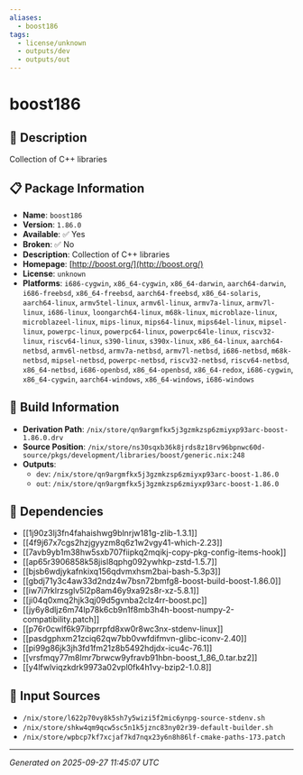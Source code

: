 ```yaml
---
aliases:
  - boost186
tags:
  - license/unknown
  - outputs/dev
  - outputs/out
---
```


# boost186

## 📝 Description

Collection of C++ libraries

## 📋 Package Information

- **Name**: `boost186`
- **Version**: `1.86.0`
- **Available**: ✅ Yes
- **Broken**: ✅ No
- **Description**: Collection of C++ libraries
- **Homepage**: [http://boost.org/](http://boost.org/)
- **License**: `unknown`
- **Platforms**: `i686-cygwin`, `x86_64-cygwin`, `x86_64-darwin`, `aarch64-darwin`, `i686-freebsd`, `x86_64-freebsd`, `aarch64-freebsd`, `x86_64-solaris`, `aarch64-linux`, `armv5tel-linux`, `armv6l-linux`, `armv7a-linux`, `armv7l-linux`, `i686-linux`, `loongarch64-linux`, `m68k-linux`, `microblaze-linux`, `microblazeel-linux`, `mips-linux`, `mips64-linux`, `mips64el-linux`, `mipsel-linux`, `powerpc-linux`, `powerpc64-linux`, `powerpc64le-linux`, `riscv32-linux`, `riscv64-linux`, `s390-linux`, `s390x-linux`, `x86_64-linux`, `aarch64-netbsd`, `armv6l-netbsd`, `armv7a-netbsd`, `armv7l-netbsd`, `i686-netbsd`, `m68k-netbsd`, `mipsel-netbsd`, `powerpc-netbsd`, `riscv32-netbsd`, `riscv64-netbsd`, `x86_64-netbsd`, `i686-openbsd`, `x86_64-openbsd`, `x86_64-redox`, `i686-cygwin`, `x86_64-cygwin`, `aarch64-windows`, `x86_64-windows`, `i686-windows`

## 🔧 Build Information

- **Derivation Path**: `/nix/store/qn9argmfkx5j3gzmkzsp6zmiyxp93arc-boost-1.86.0.drv`
- **Source Position**: `/nix/store/ns30sqxb36k8jrds8z18rv96bpnwc60d-source/pkgs/development/libraries/boost/generic.nix:248`
- **Outputs**:
  - `dev`:  `/nix/store/qn9argmfkx5j3gzmkzsp6zmiyxp93arc-boost-1.86.0`
  - `out`:  `/nix/store/qn9argmfkx5j3gzmkzsp6zmiyxp93arc-boost-1.86.0`

## 🔗 Dependencies

- [[1j90z3lj3fn4fahaishwg9blnrjw181g-zlib-1.3.1]]
- [[4f9j67x7cgs2hzjgyyzm8q6z1w2vgy41-which-2.23]]
- [[7avb9yb1m38hw5sxb707fiipkq2mqikj-copy-pkg-config-items-hook]]
- [[ap65r3906858k58jisl8qphg092ywhkp-zstd-1.5.7]]
- [[bjsb6wdjykafnkixq156qdvmxhsm2bai-bash-5.3p3]]
- [[gbdj71y3c4aw33d2ndz4w7bsn72bmfg8-boost-build-boost-1.86.0]]
- [[iw7i7rklrzsglv5l2p8am46y9xa92s8r-xz-5.8.1]]
- [[ji04q0xmq2hjk3qj09d5gvnba2clz4rr-boost.pc]]
- [[jy6y8dljz6m74lp78k6cb9n1f8mb3h4h-boost-numpy-2-compatibility.patch]]
- [[p76r0cwlf6k97ibprrpfd8xw0r8wc3nx-stdenv-linux]]
- [[pasdgphxm21zciq62qw7bb0vwfdifmvn-glibc-iconv-2.40]]
- [[pi99g86jk3jh3fd1fm21z8b5492hdjdx-icu4c-76.1]]
- [[vrsfmqy77m8lmr7brwcw9yfravb91hbn-boost_1_86_0.tar.bz2]]
- [[y4lfwlviqzkdrk9973a02vpl0fk4h1vy-bzip2-1.0.8]]

## 📁 Input Sources

- `/nix/store/l622p70vy8k5sh7y5wizi5f2mic6ynpg-source-stdenv.sh`
- `/nix/store/shkw4qm9qcw5sc5n1k5jznc83ny02r39-default-builder.sh`
- `/nix/store/wpbcp7kf7xcjaf7kd7nqx23y6n8h86lf-cmake-paths-173.patch`

---
*Generated on 2025-09-27 11:45:07 UTC*
